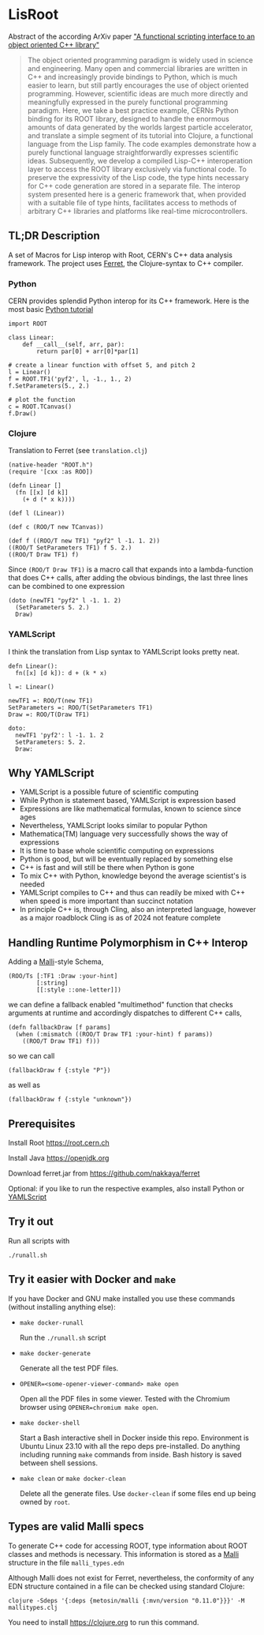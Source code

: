 # LisRoot
Abstract of the according ArXiv paper ["A functional scripting interface to an object oriented C++ library"](https://arxiv.org/abs/2312.13295)

> The object oriented programming paradigm is widely used in science and engineering. Many open and commercial libraries are written in C++ and increasingly provide bindings to Python, which is much easier to learn, but still partly encourages the use of object oriented programming. However, scientific ideas are much more directly and meaningfully expressed in the purely functional programming paradigm. Here, we take a best practice example, CERNs Python binding for its ROOT library, designed to handle the enormous amounts of data generated by the worlds largest particle accelerator, and translate a simple segment of its tutorial into Clojure, a functional language from the Lisp family. The code examples demonstrate how a purely functional language straightforwardly expresses scientific ideas. Subsequently, we develop a compiled Lisp-C++ interoperation layer to access the ROOT library exclusively via functional code. To preserve the expressivity of the Lisp code, the type hints necessary for C++ code generation are stored in a separate file. The interop system presented here is a generic framework that, when provided with a suitable file of type hints, facilitates access to methods of arbitrary C++ libraries and platforms like real-time microcontrollers.

## TL;DR Description

A set of Macros for Lisp interop with Root, CERN's C++ data analysis framework. The project uses [Ferret](https://ferret-lang.org), the Clojure-syntax to C++ compiler.

### Python
CERN provides splendid Python interop for its C++ framework. Here is the most basic [Python tutorial](https://root.cern/manual/python/#passing-python-callables-to-c)
```
import ROOT

class Linear:
    def __call__(self, arr, par):
        return par[0] + arr[0]*par[1]

# create a linear function with offset 5, and pitch 2
l = Linear()
f = ROOT.TF1('pyf2', l, -1., 1., 2)
f.SetParameters(5., 2.)

# plot the function
c = ROOT.TCanvas()
f.Draw()
```

### Clojure
Translation to Ferret (see `translation.clj`)

```
(native-header "ROOT.h")
(require '[cxx :as ROO])

(defn Linear []
  (fn [[x] [d k]]
    (+ d (* x k))))

(def l (Linear))

(def c (ROO/T new TCanvas))

(def f ((ROO/T new TF1) "pyf2" l -1. 1. 2))
((ROO/T SetParameters TF1) f 5. 2.)
((ROO/T Draw TF1) f)
```

Since `(ROO/T Draw TF1)` is a macro call that expands into a lambda-function that does C++ calls, after adding the obvious bindings, the last three lines can be combined to one expression

```
(doto (newTF1 "pyf2" l -1. 1. 2)
  (SetParameters 5. 2.)
  Draw)
```

### YAMLScript
I think the translation from Lisp syntax to YAMLScript looks pretty neat.

```
defn Linear():
  fn([x] [d k]): d + (k * x)

l =: Linear()

newTF1 =: ROO/T(new TF1)
SetParameters =: ROO/T(SetParameters TF1)
Draw =: ROO/T(Draw TF1)

doto:
  newTF1 'pyf2': l -1. 1. 2
  SetParameters: 5. 2.
  Draw:
```

## Why YAMLScript
- YAMLScript is a possible future of scientific computing
- While Python is statement based, YAMLScript is expression based
- Expressions are like mathematical formulas, known to science since ages
- Nevertheless, YAMLScript looks similar to popular Python
- Mathematica(TM) language very successfully shows the way of expressions
- It is time to base whole scientific computing on expressions
- Python is good, but will be eventually replaced by something else
- C++ is fast and will still be there when Python is gone
- To mix C++ with Python, knowledge beyond the average scientist's is needed
- YAMLScript compiles to C++ and thus can readily be mixed with C++ when speed is more important than succinct notation
- In principle C++ is, through Cling, also an interpreted language, however as a major roadblock Cling is as of 2024 not feature complete

## Handling Runtime Polymorphism in C++ Interop

Adding a [Malli](https://github.com/metosin/malli)-style Schema,

```
(ROO/Ts [:TF1 :Draw :your-hint]
        [:string]
        [[:style ::one-letter]])
```

we can define a fallback enabled "multimethod" function that checks arguments at runtime and accordingly dispatches to different C++ calls,

```
(defn fallbackDraw [f params]
  (when (:mismatch ((ROO/T Draw TF1 :your-hint) f params))
    ((ROO/T Draw TF1) f)))
```

so we can call

```
(fallbackDraw f {:style "P"})
```

as well as

```
(fallbackDraw f {:style "unknown"})
```

## Prerequisites

Install Root https://root.cern.ch

Install Java https://openjdk.org

Download ferret.jar from https://github.com/nakkaya/ferret

Optional: if you like to run the respective examples, also install Python or [YAMLScript](https://yamlscript.org)

## Try it out

Run all scripts with
```
./runall.sh
```

## Try it easier with Docker and `make`

If you have Docker and GNU make installed you use these commands (without installing anything else):

* `make docker-runall`

  Run the `./runall.sh` script

* `make docker-generate`

  Generate all the test PDF files.

* `OPENER=<some-opener-viewer-command> make open`

  Open all the PDF files in some viewer.
  Tested with the Chromium browser using `OPENER=chromium make open`.

* `make docker-shell`

  Start a Bash interactive shell in Docker inside this repo.
  Environment is Ubuntu Linux 23.10 with all the repo deps pre-installed.
  Do anything including running `make` commands from inside.
  Bash history is saved between shell sessions.

* `make clean` or `make docker-clean`

  Delete all the generate files.
  Use `docker-clean` if some files end up being owned by `root`.

## Types are valid Malli specs

To generate C++ code for accessing ROOT, type information about ROOT classes and methods is necessary. This information is stored as a [Malli](https://github.com/metosin/malli) structure in the file `malli_types.edn`

Although Malli does not exist for Ferret, nevertheless, the conformity of any EDN structure contained in a file can be checked using standard Clojure:

```
clojure -Sdeps '{:deps {metosin/malli {:mvn/version "0.11.0"}}}' -M  mallitypes.clj
```

You need to install https://clojure.org to run this command.
